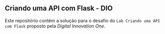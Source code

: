 ## Criando uma API com Flask - DIO

Este repositório contém a solução para o desafio do `Lab Criando uma API com Flask` proposto pela *Digital Innovation One*.
